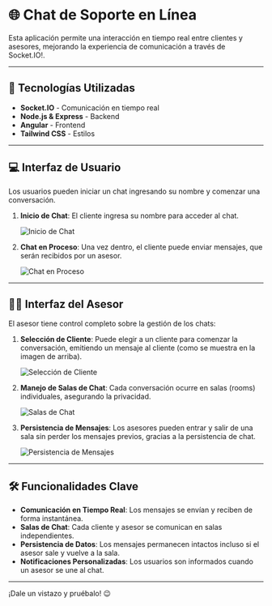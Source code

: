 # 🌐 Chat de Soporte en Línea

Esta aplicación permite una interacción en tiempo real entre clientes y asesores, mejorando la experiencia de comunicación a través de Socket.IO!.

---

## 🚀 Tecnologías Utilizadas
- **Socket.IO** - Comunicación en tiempo real
- **Node.js & Express** - Backend
- **Angular** - Frontend
- **Tailwind CSS** - Estilos

---

## 💻 Interfaz de Usuario
Los usuarios pueden iniciar un chat ingresando su nombre y comenzar una conversación.

1. **Inicio de Chat**: El cliente ingresa su nombre para acceder al chat.

   ![Inicio de Chat](https://github.com/user-attachments/assets/0454f0d2-4485-4e50-81a3-a0f1d13b1c5e)

2. **Chat en Proceso**: Una vez dentro, el cliente puede enviar mensajes, que serán recibidos por un asesor.

   ![Chat en Proceso](https://github.com/user-attachments/assets/fc762ed4-9c4e-40e7-ae8d-611520a841cd)

---

## 🧑‍💼 Interfaz del Asesor
El asesor tiene control completo sobre la gestión de los chats:

1. **Selección de Cliente**: Puede elegir a un cliente para comenzar la conversación, emitiendo un mensaje al cliente (como se muestra en la imagen de arriba).

   ![Selección de Cliente](https://github.com/user-attachments/assets/a1d3c725-dc24-4fc5-9c89-090c9dbe180f)

2. **Manejo de Salas de Chat**: Cada conversación ocurre en salas (rooms) individuales, asegurando la privacidad.

   ![Salas de Chat](https://github.com/user-attachments/assets/d588710d-3794-4f30-b2dd-6eba13d2bf12)

3. **Persistencia de Mensajes**: Los asesores pueden entrar y salir de una sala sin perder los mensajes previos, gracias a la persistencia de chat.

   ![Persistencia de Mensajes](https://github.com/user-attachments/assets/61d40ff7-f5b9-4777-a694-da2a90cc099d)

---

## 🛠️ Funcionalidades Clave
- **Comunicación en Tiempo Real**: Los mensajes se envían y reciben de forma instantánea.
- **Salas de Chat**: Cada cliente y asesor se comunican en salas independientes.
- **Persistencia de Datos**: Los mensajes permanecen intactos incluso si el asesor sale y vuelve a la sala.
- **Notificaciones Personalizadas**: Los usuarios son informados cuando un asesor se une al chat.

---

¡Dale un vistazo y pruébalo! 😉
